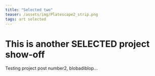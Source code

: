 ```yaml
---
title: "Selected two"
teaser: /assets/img/Platescape2_strip.png
tags: art selected
---
```


# This is another SELECTED project show-off
Testing project post number2, blobadiblop... 

